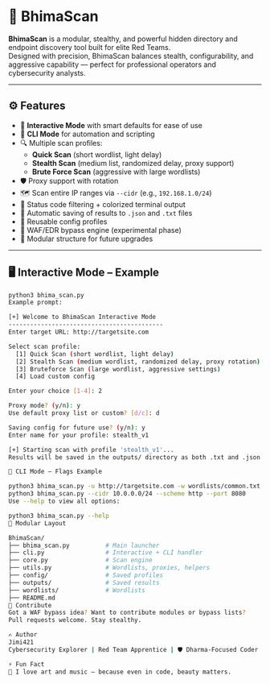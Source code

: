 # 🔱 BhimaScan

**BhimaScan** is a modular, stealthy, and powerful hidden directory and endpoint discovery tool built for elite Red Teams.  
Designed with precision, BhimaScan balances stealth, configurability, and aggressive capability — perfect for professional operators and cybersecurity analysts.

---

## ⚙️ Features

- 🧠 **Interactive Mode** with smart defaults for ease of use
- 🏹 **CLI Mode** for automation and scripting
- 🔍 Multiple scan profiles:
  - **Quick Scan** (short wordlist, light delay)
  - **Stealth Scan** (medium list, randomized delay, proxy support)
  - **Brute Force Scan** (aggressive with large wordlists)
- 🛡️ Proxy support with rotation
- 🗺️ Scan entire IP ranges via `--cidr` (e.g., `192.168.1.0/24`)
- 🎯 Status code filtering + colorized terminal output
- 📁 Automatic saving of results to `.json` and `.txt` files
- 💾 Reusable config profiles
- 🧙 WAF/EDR bypass engine (experimental phase)
- 🧩 Modular structure for future upgrades

---

## 🖥️ Interactive Mode – Example

```bash
python3 bhima_scan.py
Example prompt:

[+] Welcome to BhimaScan Interactive Mode
-------------------------------------------
Enter target URL: http://targetsite.com

Select scan profile:
  [1] Quick Scan (short wordlist, light delay)
  [2] Stealth Scan (medium wordlist, randomized delay, proxy rotation)
  [3] Bruteforce Scan (large wordlist, aggressive settings)
  [4] Load custom config

Enter your choice [1-4]: 2

Proxy mode? (y/n): y
Use default proxy list or custom? [d/c]: d

Saving config for future use? (y/n): y
Enter name for your profile: stealth_v1

[+] Starting scan with profile 'stealth_v1'...
Results will be saved in the outputs/ directory as both .txt and .json.

🚀 CLI Mode – Flags Example

python3 bhima_scan.py -u http://targetsite.com -w wordlists/common.txt --profile stealth --proxy --output outputs/scan_results.txt
python3 bhima_scan.py --cidr 10.0.0.0/24 --scheme http --port 8080
Use --help to view all options:

python3 bhima_scan.py --help
🧰 Modular Layout

BhimaScan/
├── bhima_scan.py          # Main launcher
├── cli.py                 # Interactive + CLI handler
├── core.py                # Scan engine
├── utils.py               # Wordlists, proxies, helpers
├── config/                # Saved profiles
├── outputs/               # Saved results
├── wordlists/             # Wordlists
├── README.md
💬 Contribute
Got a WAF bypass idea? Want to contribute modules or bypass lists?
Pull requests welcome. Stay stealthy.

✍️ Author
Jimi421
Cybersecurity Explorer | Red Team Apprentice | 🛡️ Dharma-Focused Coder

⚡ Fun Fact
🎨 I love art and music — because even in code, beauty matters.
